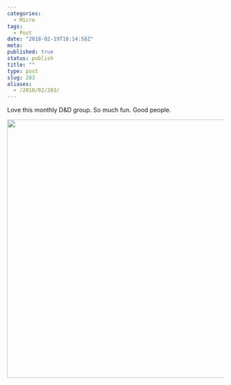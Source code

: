 ```yaml
---
categories:
  - Micro
tags:
  - Post
date: "2018-02-19T18:14:58Z"
meta:
published: true
status: publish
title: ""
type: post
slug: 283
aliases:
  - /2018/02/283/
---
```

<p>Love this monthly D&amp;D group. So much fun. Good people.</p>
<p><img src="/assets/2018/02/05fd1547abbb41c29e2afca205722d7c.jpg" width="600" height="600" /></p>
